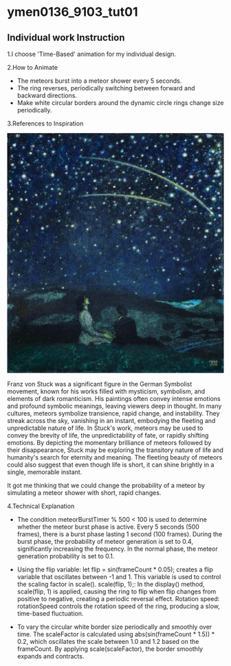 # ymen0136_9103_tut01


## Individual work Instruction

1.I choose 'Time-Based' animation for my individual design.

2.How to Animate

- The meteors burst into a meteor shower every 5 seconds.
- The ring reverses, periodically switching between forward and backward directions.
- Make white circular borders around the dynamic circle rings change size periodically.

3.References to Inspiration

![An image of sternschnuppen](Tut01_JaredGroupC_MajorProject/asset/Sternschnuppen.jpg)

Franz von Stuck was a significant figure in the German Symbolist movement, known for his works filled with mysticism, symbolism, and elements of dark romanticism. His paintings often convey intense emotions and profound symbolic meanings, leaving viewers deep in thought. In many cultures, meteors symbolize transience, rapid change, and instability. They streak across the sky, vanishing in an instant, embodying the fleeting and unpredictable nature of life. In Stuck's work, meteors may be used to convey the brevity of life, the unpredictability of fate, or rapidly shifting emotions. By depicting the momentary brilliance of meteors followed by their disappearance, Stuck may be exploring the transitory nature of life and humanity's search for eternity and meaning. The fleeting beauty of meteors could also suggest that even though life is short, it can shine brightly in a single, memorable instant.

It got me thinking that we could change the probability of a meteor by simulating a meteor shower with short, rapid changes.

4.Technical Explanation

- The condition meteorBurstTimer % 500 < 100 is used to determine whether the meteor burst phase is active. Every 5 seconds (500 frames), there is a burst phase lasting 1 second (100 frames). During the burst phase, the probability of meteor generation is set to 0.4, significantly increasing the frequency. In the normal phase, the meteor generation probability is set to 0.1.

- Using the flip variable: let flip = sin(frameCount * 0.05); creates a flip variable that oscillates between -1 and 1. This variable is used to control the scaling factor in scale(). scale(flip, 1);: In the display() method, scale(flip, 1) is applied, causing the ring to flip when flip changes from positive to negative, creating a periodic reversal effect. Rotation speed: rotationSpeed controls the rotation speed of the ring, producing a slow, time-based fluctuation.

- To vary the circular white border size periodically and smoothly over time. The scaleFactor is calculated using abs(sin(frameCount * 1.5)) * 0.2, which oscillates the scale between 1.0 and 1.2 based on the frameCount. By applying scale(scaleFactor), the border smoothly expands and contracts. 